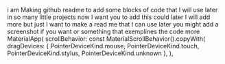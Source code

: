 i am Making github readme to add some blocks of code that I will use later in so many little projects now I want you to add this could later I will add more but just I want to make a read me that I can use later you might add a screenshot if you want or something that exemplines the code more MaterialApp( scrollBehavior: const MaterialScrollBehavior().copyWith( dragDevices: { PointerDeviceKind.mouse, PointerDeviceKind.touch, PointerDeviceKind.stylus, PointerDeviceKind.unknown }, ),
